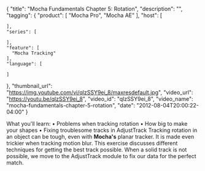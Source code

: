 {
  "title": "Mocha Fundamentals Chapter 5: Rotation",
  "description": "",
  "tagging": {
    "product": [
      "Mocha Pro",
      "Mocha AE"
    ],
    "host": [

    ],
    "series": [

    ],
    "feature": [
      "Mocha Tracking"
    ],
    "language": [

    ]
  },
  "thumbnail_url": "https://img.youtube.com/vi/qlzSSY9ei_8/maxresdefault.jpg",
  "video_url": "https://youtu.be/qlzSSY9ei_8",
  "video_id": "qlzSSY9ei_8",
  "video_name": "mocha-fundamentals-chapter-5-rotation",
  "date": "2012-08-04T20:00:22-04:00"
}

What you'll learn: • Problems when tracking rotation • How big to make your
shapes • Fixing troublesome tracks in AdjustTrack Tracking rotation in an
object can be tough, even with **Mocha's** planar tracker. It is made even
trickier when tracking motion blur. This exercise discusses different
techniques for getting the best track possible. When a solid track is not
possible, we move to the AdjustTrack module to fix our data for the perfect
match.


